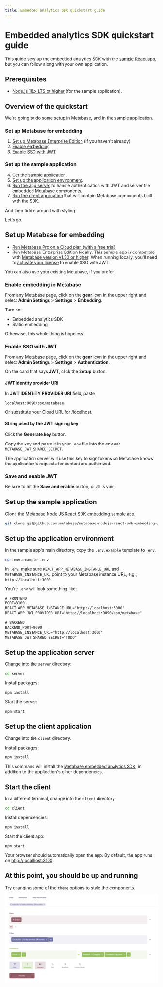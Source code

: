 ```yaml
---
title: Embedded analytics SDK quickstart guide
---
```


# Embedded analytics SDK quickstart guide

This guide sets up the embedded analytics SDK with the [sample React app](https://github.com/metabase/metabase-nodejs-react-sdk-embedding-sample), but you can follow along with your own application.

## Prerequisites

- [Node.js 18.x LTS or higher](https://nodejs.org/en) (for the sample application).

## Overview of the quickstart

We're going to do some setup in Metabase, and in the sample application.

### Set up Metabase for embedding

1. [Set up Metabase Enterprise Edition](#set-up-metabase-for-embedding) (if you haven't already)
2. [Enable embedding](#enable-embedding-in-metabase)
3. [Enable SSO with JWT](#enable-sso-with-jwt)

### Set up the sample application

4. [Get the sample application](#get-the-sample-application).
5. [Set up the application environment](#set-up-the-application-environment).
6. [Run the app server](#set-up-the-application-server) to handle authentication with JWT and server the embedded Metabase components.
7. [Run the client application](#set-up-the-client-application) that will contain Metabase components built with the SDK.

And then fiddle around with styling.

Let's go.

## Set up Metabase for embedding

- [Run Metabase Pro on a Cloud plan (with a free trial)](https://www.metabase.com/pricing)
- Run Metabase Enterprise Edition locally. This sample app is compatible with [Metabase version v1.50 or higher](https://www.metabase.com/docs/latest/releases). When running locally, you'll need to [activate your license](https://www.metabase.com/docs/latest/paid-features/activating-the-enterprise-edition) to enable SSO with JWT.

You can also use your existing Metabase, if you prefer.

### Enable embedding in Metabase

From any Metabase page, click on the **gear** icon in the upper right and select **Admin Settings** > **Settings** > **Embedding**.

Turn on:

- Embedded analytics SDK
- Static embedding

Otherwise, this whole thing is hopeless.

### Enable SSO with JWT

From any Metabase page, click on the **gear** icon in the upper right and select **Admin Settings** > **Settings** > **Authentication**.

On the card that says **JWT**, click the **Setup** button.

#### JWT Identity provider URI

In **JWT IDENTITY PROVIDER URI** field, paste

```
localhost:9090/sso/metabase
```

Or substitute your Cloud URL for /localhost.

#### String used by the JWT signing key

Click the **Generate key** button.

Copy the key and paste it in your `.env` file into the env var `METABASE_JWT_SHARED_SECRET`.

The application server will use this key to sign tokens so Metabase knows the application's requests for content are authorized.

### Save and enable JWT

Be sure to hit the **Save and enable** button, or all is void.

## Set up the sample application

Clone the [Metabase Node JS React SDK embedding sample app](https://github.com/metabase/metabase-nodejs-react-sdk-embedding-sample).

```sh
git clone git@github.com:metabase/metabase-nodejs-react-sdk-embedding-sample.git
```

## Set up the application environment

In the sample app's main directory, copy the `.env.example` template to `.env`.

```sh
cp .env.example .env
```

In `.env`, make sure `REACT_APP_METABASE_INSTANCE_URL` and `METABASE_INSTANCE_URL` point to your Metabase instance URL, e.g., `http://localhost:3000`.

You're `.env` will look something like:

```
# FRONTEND
PORT=3100
REACT_APP_METABASE_INSTANCE_URL="http://localhost:3000"
REACT_APP_JWT_PROVIDER_URI="http://localhost:9090/sso/metabase"

# BACKEND
BACKEND_PORT=9090
METABASE_INSTANCE_URL="http://localhost:3000"
METABASE_JWT_SHARED_SECRET="TODO"
```

## Set up the application server

Change into the `server` directory:

```sh
cd server
```

Install packages:

```sh
npm install
```

Start the server:

```sh
npm start
```

## Set up the client application

Change into the `client` directory.

Install packages:

```sh
npm install
```

This command will install the [Metabase embedded analytics SDK](https://metaba.se/sdk), in addition to the application's other dependencies.

## Start the client

In a different terminal, change into the `client` directory:

```sh
cd client
```

Install dependencies:

```sh
npm install
```

Start the client app:

```sh
npm start
```

Your browser should automatically open the app. By default, the app runs on [http://localhost:3100](localhost:3100).

## At this point, you should be up and running

Try changing some of the `theme` options to style the components.

![Embedded Metabase components](./images/embedded-components.png)
